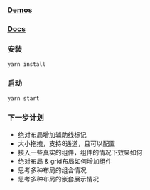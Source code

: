 ### [Demos](https://chenzhiwei199.github.io/static-pages/?path=/story/demos-%E5%B5%8C%E5%A5%97%E5%B8%83%E5%B1%80--%E8%87%AA%E5%AE%9A%E4%B9%89%E6%8B%96%E6%8B%BD%E5%B1%95%E7%A4%BA)


### [Docs](https://chenzhiwei199.github.io/any-layout-api/globals.html)
### 安装
  `yarn install`
  
### 启动
  `yarn start`


### 下一步计划
- 绝对布局增加辅助线标记
- 大小拖拽，支持8通道，且可以配置
- 接入一些真实的组件，组件的情况下效果如何
- 绝对布局 & grid布局如何增加组件
- 思考多种布局的组合情况
- 思考多种布局的嵌套展示情况